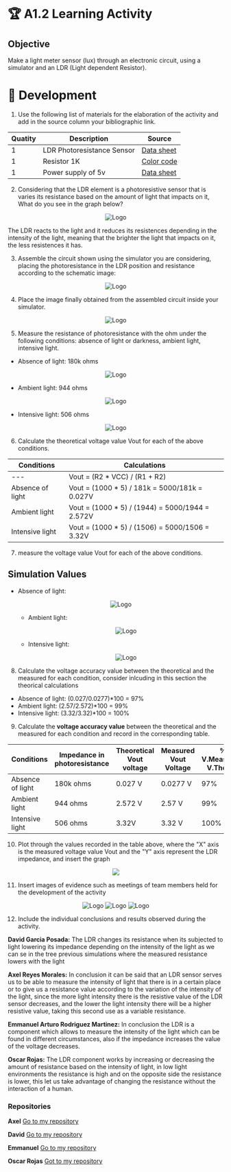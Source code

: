 # :trophy: A1.2 Learning Activity

## Objective
Make a light meter sensor (lux) through an electronic circuit, using a simulator and an LDR (Light dependent Resistor).

# :pencil: Development

1. Use the following list of materials for the elaboration of the activity and add in the source column your bibliographic link.

Quatity | Description | Source |
---|---|---|
1 | LDR Photoresistance Sensor |[Data sheet](https://www.kth.se/social/files/54ef17dbf27654753f437c56/GL5537.pdf)
1 | Resistor 1K |[Color code](https://somanytech.com/1k-resistor-color-code/)
1 | Power supply of 5v | [Data sheet](http://www.bolanosdj.com.ar/MOVIL/ARDUINO2/FuenteProtoboard.pdf)

2. Considering that the LDR element is a photoresistive sensor that is varies its resistance based on the amount of light that impacts on it, What do you see in the graph below?

<p align="center"> 
    <img alt="Logo" src="../img/A1_2_1.png" >    
</p>

The LDR reacts to the light and it reduces its resistences depending in the intensity of the light, meaning that the brighter the light that impacts on it, the less resistences it has.

3. Assemble the circuit shown using the simulator you are considering, placing the photoresistance in the LDR position and resistance according to the schematic image:

<p align="center"> 
    <img alt="Logo" src="../img/A1_2_2.png"  >    
</p>

4. Place the image finally obtained from the assembled circuit inside your simulator.

<p align="center"> 
    <img alt="Logo" src="../img/A1_2_3.png"  >    
</p>

5. Measure the resistance of photoresistance with the ohm under the following conditions: absence of light or darkness, ambient light, intensive light.

- Absence of light: 180k ohms
<p align="center"> 
    <img alt="Logo" src="../img/A1_2_4.png" >    
</p>

- Ambient light: 944 ohms
<p align="center"> 
    <img alt="Logo" src="../img/A1_2_5.png" >    
</p>

- Intensive light: 506 ohms
<p align="center"> 
    <img alt="Logo" src="../img/A1_2_6.png" >    
</p>

6. Calculate the theoretical voltage value Vout for each of the above conditions.

Conditions | Calculations|
--|--|
 --- |Vout = (R2 * VCC) / (R1 + R2)|
Absence of light| Vout = (1000 * 5) / 181k = 5000/181k = 0.027V
Ambient light| Vout = (1000 * 5) / (1944) = 5000/1944 = 2.572V
Intensive light|Vout = (1000 * 5) / (1506) = 5000/1506 = 3.32V

7. measure the voltage value Vout for each of the above conditions.

## Simulation Values
- Absence of light:
        <p align="center"> 
        <img alt="Logo" src="../img/A1_2_7.png" >    
        </p>
   - Ambient light:
        <p align="center"> 
        <img alt="Logo" src="../img/A1_2_8.png" >    
        </p>
   - Intensive light:
        <p align="center"> 
        <img alt="Logo" src="../img/A1_2_9.png" >    
        </p>

8. Calculate the voltage accuracy value between the theoretical and the measured for each condition, consider inlcuding in this section the theorical calculations

- Absence of light:
 (0.027/0.0277)*100 = 97%
- Ambient light:
(2.57/2.572)*100 = 99%
- Intensive light:
 (3.32/3.32)*100 = 100%


9. Calculate the **voltage accuracy value** between the theoretical and the measured for each condition and record in the corresponding table.

Conditions | Impedance in photoresistance|Theoretical Vout voltage| Measured Vout Voltage| % V.Measured/ V.Theoric
---|---|---|---|---|
Absence of light|180k ohms|0.027 V| 0.0277 V|97%
Ambient light|944 ohms|2.572 V| 2.57 V|99%
Intensive light|506 ohms|3.32V| 3.32 V|100%



10. Plot through the values recorded in the table above, where the "X" axis is the measured voltage value Vout and the "Y" axis represent the LDR impedance, and insert the graph

<div align="center">
<img src="../img/A1_2_grafica.png">
</div>

11. Insert images of evidence such as meetings of team members held for the development of the activity

<p align="center"> 
    <img alt="Logo" src="../img/A1_2_10.png"> 
    <img alt="Logo" src="../img/A1_2_11.JPG" > 
    <img alt="Logo" src="../img/A1_2_12.png" >    
</p>


12.  Include the individual conclusions and results observed during the activity.
 
 **David Garcia Posada:** The LDR changes its resistance when its subjected to light lowering its impedance depending on the intensity of the light as we can se in the tree previous simulations where the measured resistance lowers with the light
 
 **Axel Reyes Morales:** In conclusion it can be said that an LDR sensor serves us to be able to measure the intensity of light that there is in a certain place or to give us a resistance value according to the variation of the intensity of the light, since the more light intensity there is the resistive value of the LDR sensor decreases, and the lower the light intensity there will be a higher resistive value, taking this second use as a variable resistance.
 
 **Emmanuel Arturo Rodriguez Martinez:** In conclusion the LDR is a component which allows to measure the intensity of the light which can be found in different circumstances, also if the impedance increases the value of the voltage decreases.

 **Oscar Rojas:** The LDR component works by increasing or decreasing the amount of resistance based on the intensity of light, in low light environments the resistance is high and on the opposite side the resistance is lower, this let us take advantage of changing the resistance without the interaction of a human.


### Repositories

**Axel** [Go to my repository](https://github.com/AxelReyesMorales/Sistemas-Programables/blob/main/ReadMe.md)

**David** [Go to my repository](https://github.com/DavidGarciaPoada/Sis.Programables-David-G.P)

**Emmanuel** [Go to my repository](https://github.com/EmmanuelARodriguez/Markdown/tree/main)

**Oscar Rojas** [Got to my repository](https://github.com/oscarrojas18/SistemasProgramables)


